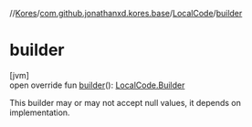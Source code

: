 //[Kores](../../../index.md)/[com.github.jonathanxd.kores.base](../index.md)/[LocalCode](index.md)/[builder](builder.md)

# builder

[jvm]\
open override fun [builder](builder.md)(): [LocalCode.Builder](-builder/index.md)

This builder may or may not accept null values, it depends on implementation.
